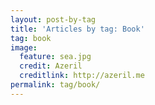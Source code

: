 ```yaml
---
layout: post-by-tag  
title: 'Articles by tag: Book'  
tag: book  
image:  
  feature: sea.jpg  
  credit: Azeril  
  creditlink: http://azeril.me  
permalink: tag/book/  
---
```

